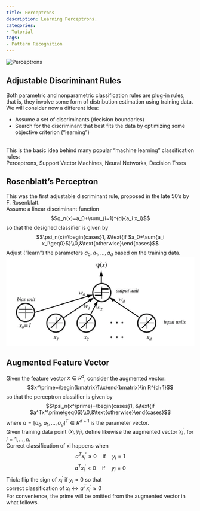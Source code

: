 ```yaml
---
title: Perceptrons
description: Learning Perceptrons.
categories:
- Tutorial
tags:
- Pattern Recognition
---
```



![Perceptrons](https://onlinecourses.science.psu.edu/stat857/sites/onlinecourses.science.psu.edu.stat857/files/lesson10/image_02.gif)
## Adjustable Discriminant Rules
Both parametric and nonparametric classification rules are plug-in rules, that is, they involve some form of distribution estimation using training data.<br/>
We will consider now a different idea:
* Assume a set of discriminants (decision boundaries)
* Search for the discriminant that best fits the data by optimizing some objective criterion (“learning”)

<br/>
This is the basic idea behind many popular “machine learning” classification rules:<br/>
Perceptrons, Support Vector Machines, Neural Networks, Decision Trees

## Rosenblatt’s Perceptron
This was the first adjustable discriminant rule, proposed in the late 50’s by F. Rosenblatt.<br/>
Assume a linear discriminant function
<block class="block-center">$$g_n(x)=a_0+\sum_{i=1}^{d}{a_i x_i}$$</block>
so that the designed classifier is given by
<block class="block-center">$$\psi_n(x)=\begin{cases}1, &\text{if $a_0+\sum{a_i x_i\geq0}$}\\0,&\text{otherwise}\end{cases}$$</block>
Adjust (“learn”) the parameters $a_0, a_1, . . . , a_d$ based on the training data.
![perceptron](/assets/images/post/perceptrons/perceptron.png)

## Augmented Feature Vector
Given the feature vector $x \in R^d$, consider the augmented vector:
<block class="block-center">$$x^\prime=\begin{bmatrix}1\\x\end{bmatrix}\in R^{d+1}$$</block>
so that the perceptron classifier is given by
<block class="block-center">$$\psi_n(x^\prime)=\begin{cases}1, &\text{if $a^Tx^\prime\geq0$}\\0,&\text{otherwise}\end{cases}$$</block>
where $a=[a_0, a_1, ..., a_d]^T\in R^{d+1}$ is the parameter vector.<br/>
Given training data point $(x_i, y_i)$, define likewise the augmented vector $x_i^\prime$, for $i = 1, ..., n$.<br/>
Correct classification of xi happens when
<block class="block-center">$$a^Tx_i^\prime\geq0 \quad \text{if}\quad y_i=1$$</block>
<block class="block-center">$$a^Tx_i^\prime<0 \quad \text{if}\quad y_i=0$$</block>
Trick: flip the sign of $x_i^\prime$ if $y_i=0$ so that<br/>
correct classification of $x_i\Leftrightarrow a^Tx_i^\prime\geq0$<br/>
For convenience, the prime will be omitted from the augmented vector in what follows.
